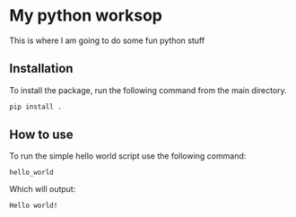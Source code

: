 # My python worksop

This is where I am going to do some fun python stuff

## Installation

To install the package, run the following command from the main directory.

```bash
pip install .
```

## How to use

To run the simple hello world script use the following command:

```
hello_world
```

Which will output:

```
Hello world!
```


